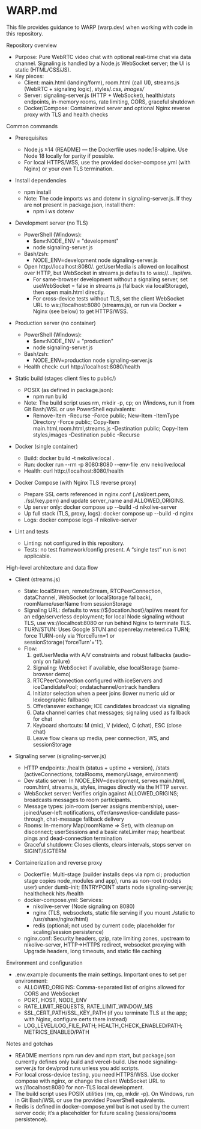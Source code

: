 # WARP.md

This file provides guidance to WARP (warp.dev) when working with code in this repository.

Repository overview
- Purpose: Pure WebRTC video chat with optional real-time chat via data channel. Signaling is handled by a Node.js WebSocket server; the UI is static (HTML/CSS/JS).
- Key pieces:
  - Client: main.html (landing/form), room.html (call UI), streams.js (WebRTC + signaling logic), styles/*.css, images/*
  - Server: signaling-server.js (HTTP + WebSocket), health/stats endpoints, in-memory rooms, rate limiting, CORS, graceful shutdown
  - Docker/Compose: Containerized server and optional Nginx reverse proxy with TLS and health checks

Common commands
- Prerequisites
  - Node.js ≥14 (README) — the Dockerfile uses node:18-alpine. Use Node 18 locally for parity if possible.
  - For local HTTPS/WSS, use the provided docker-compose.yml (with Nginx) or your own TLS termination.

- Install dependencies
  - npm install
  - Note: The code imports ws and dotenv in signaling-server.js. If they are not present in package.json, install them:
    - npm i ws dotenv

- Development server (no TLS)
  - PowerShell (Windows):
    - $env:NODE_ENV = "development"
    - node signaling-server.js
  - Bash/zsh:
    - NODE_ENV=development node signaling-server.js
  - Open http://localhost:8080/. getUserMedia is allowed on localhost over HTTP, but WebSocket in streams.js defaults to wss://…/api/ws.
    - For same-browser development without a signaling server, set useWebSocket = false in streams.js (fallback via localStorage), then open main.html directly.
    - For cross-device tests without TLS, set the client WebSocket URL to ws://localhost:8080 (streams.js), or run via Docker + Nginx (see below) to get HTTPS/WSS.

- Production server (no container)
  - PowerShell (Windows):
    - $env:NODE_ENV = "production"
    - node signaling-server.js
  - Bash/zsh:
    - NODE_ENV=production node signaling-server.js
  - Health check: curl http://localhost:8080/health

- Static build (stages client files to public/)
  - POSIX (as defined in package.json):
    - npm run build
  - Note: The build script uses rm, mkdir -p, cp; on Windows, run it from Git Bash/WSL or use PowerShell equivalents:
    - Remove-Item -Recurse -Force public; New-Item -ItemType Directory -Force public; Copy-Item main.html,room.html,streams.js -Destination public; Copy-Item styles,images -Destination public -Recurse

- Docker (single container)
  - Build: docker build -t nekolive:local .
  - Run: docker run --rm -p 8080:8080 --env-file .env nekolive:local
  - Health: curl http://localhost:8080/health

- Docker Compose (with Nginx TLS reverse proxy)
  - Prepare SSL certs referenced in nginx.conf (./ssl/cert.pem, ./ssl/key.pem) and update server_name and ALLOWED_ORIGINS.
  - Up server only: docker compose up --build -d nikolive-server
  - Up full stack (TLS, proxy, logs): docker compose up --build -d nginx
  - Logs: docker compose logs -f nikolive-server

- Lint and tests
  - Linting: not configured in this repository.
  - Tests: no test framework/config present. A “single test” run is not applicable.

High-level architecture and data flow
- Client (streams.js)
  - State: localStream, remoteStream, RTCPeerConnection, dataChannel, WebSocket (or localStorage fallback), roomName/userName from sessionStorage
  - Signaling URL: defaults to wss://${location.host}/api/ws meant for an edge/serverless deployment; for local Node signaling without TLS, use ws://localhost:8080 or run behind Nginx to terminate TLS.
  - TURN/STUN: Uses Google STUN and openrelay.metered.ca TURN; force TURN-only via ?forceTurn=1 or sessionStorage('forceTurn'='1').
  - Flow:
    1) getUserMedia with A/V constraints and robust fallbacks (audio-only on failure)
    2) Signaling: WebSocket if available, else localStorage (same-browser demo)
    3) RTCPeerConnection configured with iceServers and iceCandidatePool; ondatachannel/ontrack handlers
    4) Initiator selection when a peer joins (lower numeric uid or lexicographic fallback)
    5) Offer/answer exchange; ICE candidates broadcast via signaling
    6) Data channel carries chat messages; signaling used as fallback for chat
    7) Keyboard shortcuts: M (mic), V (video), C (chat), ESC (close chat)
    8) Leave flow cleans up media, peer connection, WS, and sessionStorage

- Signaling server (signaling-server.js)
  - HTTP endpoints: /health (status + uptime + version), /stats (activeConnections, totalRooms, memoryUsage, environment)
  - Dev static server: In NODE_ENV=development, serves main.html, room.html, streams.js, styles, images directly via the HTTP server.
  - WebSocket server: Verifies origin against ALLOWED_ORIGINS; broadcasts messages to room participants.
  - Message types: join-room (server assigns membership), user-joined/user-left notifications, offer/answer/ice-candidate pass-through, chat-message fallback delivery
  - Rooms: In-memory Map(roomName => Set<WebSocket>), with cleanup on disconnect; userSessions and a basic rateLimiter map; heartbeat pings and dead-connection termination
  - Graceful shutdown: Closes clients, clears intervals, stops server on SIGINT/SIGTERM

- Containerization and reverse proxy
  - Dockerfile: Multi-stage (builder installs deps via npm ci; production stage copies node_modules and app), runs as non-root (nodejs user) under dumb-init; ENTRYPOINT starts node signaling-server.js; healthcheck hits /health
  - docker-compose.yml: Services:
    - nikolive-server (Node signaling on 8080)
    - nginx (TLS, websockets, static file serving if you mount ./static to /usr/share/nginx/html)
    - redis (optional; not used by current code; placeholder for scaling/session persistence)
  - nginx.conf: Security headers, gzip, rate limiting zones, upstream to nikolive-server, HTTP→HTTPS redirect, websocket proxying with Upgrade headers, long timeouts, and static file caching

Environment and configuration
- .env.example documents the main settings. Important ones to set per environment:
  - ALLOWED_ORIGINS: Comma-separated list of origins allowed for CORS and WebSocket
  - PORT, HOST, NODE_ENV
  - RATE_LIMIT_REQUESTS, RATE_LIMIT_WINDOW_MS
  - SSL_CERT_PATH/SSL_KEY_PATH (if you terminate TLS at the app; with Nginx, configure certs there instead)
  - LOG_LEVEL/LOG_FILE_PATH; HEALTH_CHECK_ENABLED/PATH; METRICS_ENABLED/PATH

Notes and gotchas
- README mentions npm run dev and npm start, but package.json currently defines only build and vercel-build. Use node signaling-server.js for dev/prod runs unless you add scripts.
- For local cross-device testing, you need HTTPS/WSS. Use docker compose with nginx, or change the client WebSocket URL to ws://localhost:8080 for non-TLS local development.
- The build script uses POSIX utilities (rm, cp, mkdir -p). On Windows, run in Git Bash/WSL or use the provided PowerShell equivalents.
- Redis is defined in docker-compose.yml but is not used by the current server code; it’s a placeholder for future scaling (sessions/rooms persistence).

